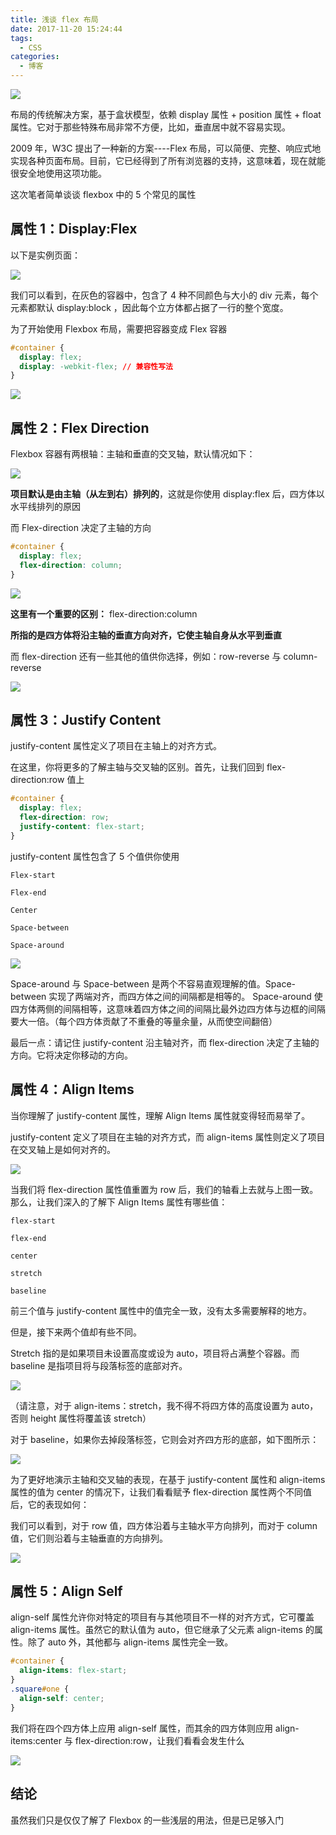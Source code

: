 ```yaml
---
title: 浅谈 flex 布局
date: 2017-11-20 15:24:44
tags:
  - CSS
categories:
  - 博客
---
```


![](https://static.skynian.cn/flex-2018613142131.png)

布局的传统解决方案，基于盒状模型，依赖 display 属性 + position 属性 + float 属性。它对于那些特殊布局非常不方便，比如，垂直居中就不容易实现。

2009 年，W3C 提出了一种新的方案----Flex 布局，可以简便、完整、响应式地实现各种页面布局。目前，它已经得到了所有浏览器的支持，这意味着，现在就能很安全地使用这项功能。

<!--more-->

这次笔者简单谈谈 flexbox 中的 5 个常见的属性

## 属性 1：Display:Flex

以下是实例页面：

![](https://static.skynian.cn/flex-2018531202637.gif)

我们可以看到，在灰色的容器中，包含了 4 种不同颜色与大小的 div 元素，每个元素都默认 display:block ，因此每个立方体都占据了一行的整个宽度。

为了开始使用 Flexbox 布局，需要把容器变成 Flex 容器

```css
#container {
  display: flex;
  display: -webkit-flex; // 兼容性写法
}
```

![](https://static.skynian.cn/flex-2018531204333.gif)

## 属性 2：Flex Direction

Flexbox 容器有两根轴：主轴和垂直的交叉轴，默认情况如下：

![](https://static.skynian.cn/flex-2018531204418.gif)

**项目默认是由主轴（从左到右）排列的**，这就是你使用 display:flex 后，四方体以水平线排列的原因

而 Flex-direction 决定了主轴的方向

```css
#container {
  display: flex;
  flex-direction: column;
}
```

![](https://static.skynian.cn/flex-2018531204454.gif)

**这里有一个重要的区别：** flex-direction:column

**所指的是四方体将沿主轴的垂直方向对齐，它使主轴自身从水平到垂直**

而 flex-direction 还有一些其他的值供你选择，例如：row-reverse 与 column-reverse

![](https://static.skynian.cn/flex-2018531204544.gif)

## 属性 3：Justify Content

justify-content 属性定义了项目在主轴上的对齐方式。

在这里，你将更多的了解主轴与交叉轴的区别。首先，让我们回到 flex-direction:row 值上

```css
#container {
  display: flex;
  flex-direction: row;
  justify-content: flex-start;
}
```

justify-content 属性包含了 5 个值供你使用

```
Flex-start

Flex-end

Center

Space-between

Space-around
```

![](https://static.skynian.cn/flex-2018531204619.gif)

Space-around 与 Space-between 是两个不容易直观理解的值。Space-between 实现了两端对齐，而四方体之间的间隔都是相等的。
Space-around 使四方体两侧的间隔相等，这意味着四方体之间的间隔比最外边四方体与边框的间隔要大一倍。（每个四方体贡献了不重叠的等量余量，从而使空间翻倍）

最后一点：请记住 justify-content 沿主轴对齐，而 flex-direction 决定了主轴的方向。它将决定你移动的方向。

## 属性 4：Align Items

当你理解了 justify-content 属性，理解 Align Items 属性就变得轻而易举了。

justify-content 定义了项目在主轴的对齐方式，而 align-items 属性则定义了项目在交叉轴上是如何对齐的。

![](https://static.skynian.cn/flex-2018531204650.gif)

当我们将 flex-direction 属性值重置为 row 后，我们的轴看上去就与上图一致。那么，让我们深入的了解下 Align Items 属性有哪些值：

```
flex-start

flex-end

center

stretch

baseline
```

前三个值与 justify-content 属性中的值完全一致，没有太多需要解释的地方。

但是，接下来两个值却有些不同。

Stretch 指的是如果项目未设置高度或设为 auto，项目将占满整个容器。而 baseline 是指项目将与段落标签的底部对齐。

![](https://static.skynian.cn/flex-2018531204725.gif)

（请注意，对于 align-items：stretch，我不得不将四方体的高度设置为 auto，否则 height 属性将覆盖该 stretch）

对于 baseline，如果你去掉段落标签，它则会对齐四方形的底部，如下图所示：

![](https://static.skynian.cn/flex-2018531204754.gif)

为了更好地演示主轴和交叉轴的表现，在基于 justify-content 属性和 align-items 属性的值为 center 的情况下，让我们看看赋予 flex-direction 属性两个不同值后，它的表现如何：

我们可以看到，对于 row 值，四方体沿着与主轴水平方向排列，而对于 column 值，它们则沿着与主轴垂直的方向排列。

![](https://static.skynian.cn/flex-2018531204835.gif)

## 属性 5：Align Self

align-self 属性允许你对特定的项目有与其他项目不一样的对齐方式，它可覆盖 align-items 属性。虽然它的默认值为 auto，但它继承了父元素 align-items 的属性。除了 auto 外，其他都与 align-items 属性完全一致。

```css
#container {
  align-items: flex-start;
}
.square#one {
  align-self: center;
}
```

我们将在四个四方体上应用 align-self 属性，而其余的四方体则应用 align-items:center 与 flex-direction:row，让我们看看会发生什么

![](https://static.skynian.cn/flex-2018531204920.gif)

## 结论

虽然我们只是仅仅了解了 Flexbox 的一些浅层的用法，但是已足够入门
